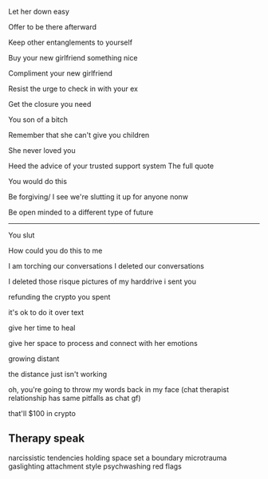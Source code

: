 
Let her down easy

Offer to be there afterward

Keep other entanglements to yourself

Buy your new girlfriend something nice

Compliment your new girlfriend

Resist the urge to check in with your ex

Get the closure you need

You son of a bitch

Remember that she can't give you children

She never loved you

Heed the advice of your trusted support system
The full quote

You would do this

Be forgiving/ I see we're slutting it up for anyone nonw

Be open minded to a different type of future

---
You slut

How could you do this to me

I am torching our conversations
I deleted our conversations

I deleted those risque pictures of my harddrive i sent you

refunding the crypto you spent

it's ok to do it over text

give her time to heal

give her space to process and connect with her emotions

growing distant

the distance just isn't working

oh, you're going to throw my words back in my face
(chat therapist relationship has same pitfalls as chat gf)



that'll $100 in crypto

## Therapy speak
narcissistic tendencies
holding space
set a boundary
microtrauma
gaslighting
attachment style
psychwashing
red flags
